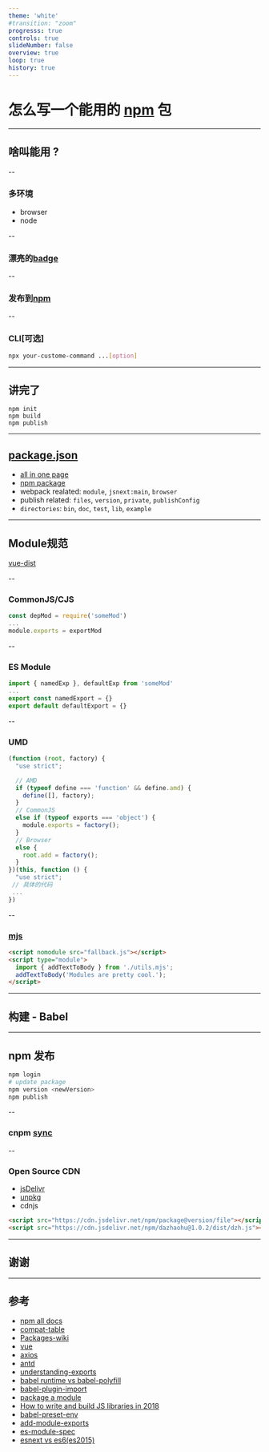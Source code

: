 ```yaml
---
theme: 'white'
#transition: "zoom"
progresss: true
controls: true
slideNumber: false
overview: true
loop: true
history: true
---
```


# 怎么写一个能用的 [npm](https://docs.npmjs.com/all) 包

---

## 啥叫能用 ?

--

### 多环境

- browser
- node

--

### 漂亮的[badge](https://shields.io/#/)

--

### 发布到[npm](https://www.npmjs.com/package/dazhaohu)

--

### CLI[可选]

```bash
npx your-custome-command ...[option]
```

---

## 讲完了

```shell
npm init
npm build
npm publish
```

---

## [package.json](https://docs.npmjs.com/files/package.json)

- [all in one page](https://docs.npmjs.com/all)
- [npm package](https://registry.npmjs.org/npm/latest)
- webpack realated: `module`, `jsnext:main`, `browser`
- publish related: `files`, `version`, `private`, `publishConfig`
- `directories`: `bin`, `doc`, `test`, `lib`, `example`

---

## Module规范

[vue-dist](https://github.com/vuejs/vue/tree/dev/dist)

--

### CommonJS/CJS

```js
const depMod = require('someMod')
...
module.exports = exportMod
```

--

### ES Module

```js
import { namedExp }, defaultExp from 'someMod'
...
export const namedExport = {}
export default defaultExport = {}
```

--

### UMD

```js
(function (root, factory) {
  "use strict";

  // AMD
  if (typeof define === 'function' && define.amd) {
    define([], factory);
  }
  // CommonJS
  else if (typeof exports === 'object') {
    module.exports = factory();
  }
  // Browser
  else {
    root.add = factory();
  }
})(this, function () {
  "use strict";
 // 具体的代码
 ...
})
```

--

### [mjs](https://jakearchibald.com/2017/es-modules-in-browsers/)

```html
<script nomodule src="fallback.js"></script>
<script type="module">
  import { addTextToBody } from './utils.mjs';
  addTextToBody('Modules are pretty cool.');
</script>
```

---

## 构建 - Babel

---

## npm 发布

```bash
npm login
# update package
npm version <newVersion>
npm publish
```

--

### cnpm [sync](https://npm.kezaihui.com/sync/dazhoahu)

--

### Open Source CDN

- [jsDelivr](https://www.jsdelivr.com/)
- [unpkg](https://unpkg.com/dazhaohu@1.0.2/dist/dzh.js)
- cdnjs

```html
<script src="https://cdn.jsdelivr.net/npm/package@version/file"></script>
<script src="https://cdn.jsdelivr.net/npm/dazhaohu@1.0.2/dist/dzh.js"></script>
```

---

## 谢谢

---

## 参考

- [npm all docs]()
- [compat-table](https://kangax.github.io/compat-table/es6/)
- [Packages-wiki](http://wiki.commonjs.org/wiki/Packages/1.0)
- [vue](https://github.com/vuejs/vue)
- [axios](https://github.com/axios/axios)
- [antd](https://github.com/ant-design/ant-design)
- [understanding-exports](https://www.sitepoint.com/understanding-module-exports-exports-node-js/)
- [babel runtime vs babel-polyfill](https://juejin.im/post/5aefe0a6f265da0b9e64fa54)
- [babel-plugin-import](https://github.com/ant-design/babel-plugin-import)
- [package a module](http://dev.topheman.com/package-a-module-for-npm-in-commonjs-es2015-umd-with-babel-and-rollup/)
- [How to write and build JS libraries in 2018](https://medium.com/@kelin2025/so-you-wanna-use-es6-modules-714f48b3a953)
- [babel-preset-env](https://babeljs.io/docs/en/babel-preset-env)
- [add-module-exports](https://www.npmjs.com/package/babel-plugin-add-module-exports)
- [es-module-spec](https://www.ecma-international.org/ecma-262/6.0/#table-40)
- [esnext vs es6(es2015)](https://github.com/Microsoft/TypeScript/issues/24083)